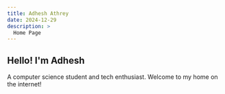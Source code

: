 ```yaml
---
title: Adhesh Athrey
date: 2024-12-29
description: >
  Home Page
---
```


## Hello! I'm Adhesh

A computer science student and tech enthusiast. Welcome to my home on the internet!
